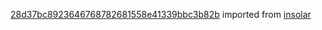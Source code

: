 [28d37bc8923646768782681558e41339bbc3b82b](https://github.com/insolar/insolar/commit/28d37bc8923646768782681558e41339bbc3b82b) imported from [insolar](https://github.com/insolar/insolar)
